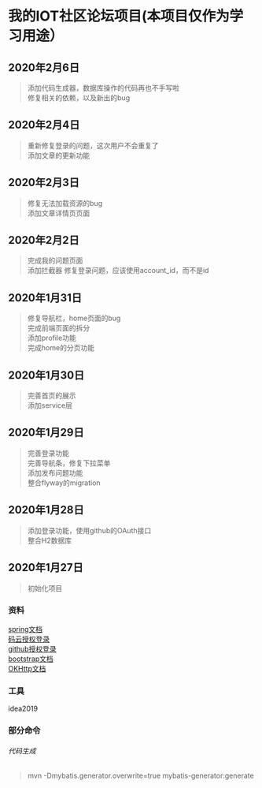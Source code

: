 # 我的IOT社区论坛项目(本项目仅作为学习用途）
## 2020年2月6日
> 添加代码生成器，数据库操作的代码再也不手写啦  
> 修复相关的依赖，以及新出的bug
## 2020年2月4日
> 重新修复登录的问题，这次用户不会重复了  
> 添加文章的更新功能
## 2020年2月3日
> 修复无法加载资源的bug  
> 添加文章详情页页面
## 2020年2月2日
> 完成我的问题页面  
> 添加拦截器 
> 修复登录问题，应该使用account_id，而不是id
## 2020年1月31日
> 修复导航栏，home页面的bug  
> 完成前端页面的拆分  
> 添加profile功能  
> 完成home的分页功能  
## 2020年1月30日
> 完善首页的展示  
> 添加service层  
## 2020年1月29日
> 完善登录功能  
> 完善导航条，修复下拉菜单  
> 添加发布问题功能  
> 整合flyway的migration
## 2020年1月28日
> 添加登录功能，使用github的OAuth接口  
> 整合H2数据库
## 2020年1月27日
> 初始化项目
### 资料
[spring文档](https://spring.io/guides/)  
[码云授权登录](https://gitee.com/api/v5/oauth_doc)  
[github授权登录](https://developer.github.com/apps/quickstart-guides/)  
[bootstrap文档](https://v3.bootcss.com/)  
[OKHttp文档](https://square.github.io/okhttp/)
### 工具 
idea2019
### 部分命令
###### 代码生成
> mvn -Dmybatis.generator.overwrite=true mybatis-generator:generate  
>
